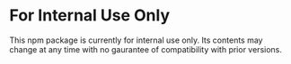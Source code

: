 # For Internal Use Only

This npm package is currently for internal use only. Its contents may change at any time with no gaurantee of compatibility with prior versions.